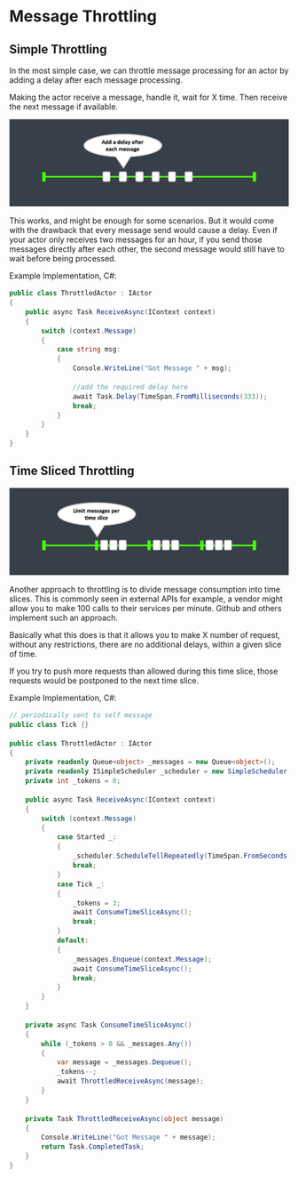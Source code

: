 # Message Throttling

## Simple Throttling

In the most simple case, we can throttle message processing for an actor by adding a delay after each message processing.

Making the actor receive a message, handle it, wait for X time.
Then receive the next message if available.

![Simple Message Throttling](images/simple-throttling.png)

This works, and might be enough for some scenarios.
But it would come with the drawback that every message send would cause a delay. 
Even if your actor only receives two messages for an hour, if you send those messages directly after each other, the second message would still have to wait before being processed.

Example Implementation, C#:
```csharp
public class ThrottledActor : IActor
{
    public async Task ReceiveAsync(IContext context)
    {
        switch (context.Message)
        {
            case string msg:
            {
                Console.WriteLine("Got Message " + msg);

                //add the required delay here
                await Task.Delay(TimeSpan.FromMilliseconds(333));
                break;
            }
        }
    }
}
```

## Time Sliced Throttling

![Time Sliced Message Throttling](images/time-slice-throttling.png)

Another approach to throttling is to divide message consumption into time slices.
This is commonly seen in external APIs for example, a vendor might allow you to make 100 calls to their services per minute.
Github and others implement such an approach.

Basically what this does is that it allows you to make X number of request, without any restrictions, there are no additional delays, within a given slice of time.

If you try to push more requests than allowed during this time slice, those requests would be postponed to the next time slice.

Example Implementation, C#:
```csharp
// periodically sent to self message
public class Tick {}

public class ThrottledActor : IActor
{
    private readonly Queue<object> _messages = new Queue<object>();
    private readonly ISimpleScheduler _scheduler = new SimpleScheduler();
    private int _tokens = 0;

    public async Task ReceiveAsync(IContext context)
    {
        switch (context.Message)
        {
            case Started _:
            {
                _scheduler.ScheduleTellRepeatedly(TimeSpan.FromSeconds(0), TimeSpan.FromSeconds(1), context.Self, new Tick(), out _);
                break;
            }
            case Tick _:
            {
                _tokens = 3;
                await ConsumeTimeSliceAsync();
                break;
            }
            default:
            {
                _messages.Enqueue(context.Message);
                await ConsumeTimeSliceAsync();
                break;
            }
        }
    }

    private async Task ConsumeTimeSliceAsync()
    {
        while (_tokens > 0 && _messages.Any())
        {
            var message = _messages.Dequeue();
            _tokens--;
            await ThrottledReceiveAsync(message);
        }
    }

    private Task ThrottledReceiveAsync(object message)
    {
        Console.WriteLine("Got Message " + message);
        return Task.CompletedTask;
    }
}
```